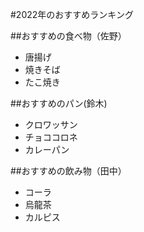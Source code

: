#2022年のおすすめランキング

##おすすめの食べ物（佐野）

- 唐揚げ
- 焼きそば
- たこ焼き

##おすすめのパン(鈴木)

- クロワッサン
- チョココロネ
- カレーパン

##おすすめの飲み物（田中）

- コーラ
- 烏龍茶
- カルピス